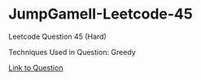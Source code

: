 # JumpGameII-Leetcode-45

Leetcode Question 45 (Hard)

Techniques Used in Question:
Greedy

[Link to Question](https://leetcode.com/problems/jump-game-ii/)
